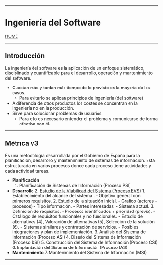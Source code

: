 
---
# Ingeniería del Software

[HOME](../../README.md)

---

## Introducción
La ingeniería del software es la aplicación de un enfoque sistemático, disciplinado y cuantificable para el desarrollo, operación y mantenimiento del software.
- Cuestan más y tardan más tiempo de lo previsto en la mayoría de los casos.
	- Para evitarlo se aplican principios de ingeniería (del software)
- A diferencia de otros productos los costes se concentran en la ingeniería no en la producción.
- Sirve para solucionar problemas de usuarios
	- Para ello es necesario entender el problema y comunicarse de forma efectiva con él.
---
## Métrica v3
Es una metodología desarrollada por el Gobierno de España para la planificación, desarrollo y mantenimiento de sistemas de información.
Está estructurada en varios procesos donde cada proceso tiene actividades y cada actividad tareas.
- **Planificación**
	1. Planificación de Sistemas de Información (Proceso PSI)
- **Desarrollo**
	2. [Estudio de la Viabilidad del Sistema (Proceso EVS)](data/EVS.md)
		1. Establecimiento del alcance del sistema .
			- Objetivo general con primeros requisitos.
		2. Estudio de la situación inicial.
			- Grafico (actores - procesos)
			- Tipo información.
			- Partes interesadas.
			- Sistema actual.
		3. Definición de requisitos.
			- Procesos identificados + prioridad (previo).
			- Catálogo de requisitos funcionales y no funcionales.
		- Estudio de alternativas (4), Valoración de alternativas (5), Selección de la solución (6).
			- Sistemas similares y contratación de servicios.
			- Posibles integraciones y plan de implementación.
	3. Análisis del Sistema de Información (Proceso ASI)
	4. Diseño del Sistema de Información (Proceso DSI)
	5. Construcción del Sistema de Información (Proceso CSI)
	6. Implantación del Sistema de Información (Proceso IAS)
- **Mantenimiento**
	7. Mantenimiento del Sistema de Información (MSI)
---